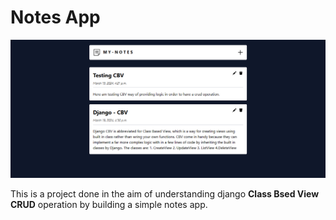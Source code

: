 # Notes App

![Home Image](https://github.com/DannySanchez6658/Django-Playground/blob/main/Notes-App/static/images/homepage.png)

This is a project done in the aim of understanding django **Class Bsed View CRUD** operation by building a simple notes app.
